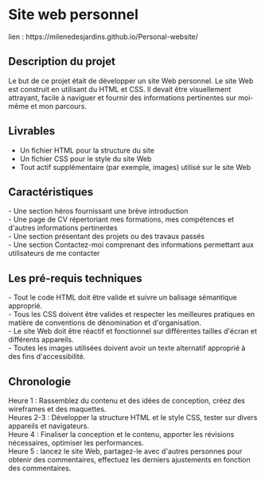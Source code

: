 <h1>Site web personnel</h1>
lien : https://milenedesjardins.github.io/Personal-website/
<h2>Description du projet</h2>

Le but de ce projet était de développer un site Web personnel. Le site Web est construit en utilisant du HTML et CSS. Il devait être visuellement attrayant, facile à naviguer et fournir des informations pertinentes sur moi-même et mon parcours.

<h2>Livrables</h2>

- Un fichier HTML pour la structure du site<br>
- Un fichier CSS pour le style du site Web<br>
- Tout actif supplémentaire (par exemple, images) utilisé sur le site Web<br>
  
<h2>Caractéristiques</h2>
- Une section héros fournissant une brève introduction<br>
- Une page de CV répertoriant mes formations, mes compétences et d'autres informations pertinentes<br>
- Une section présentant des projets ou des travaux passés<br>
- Une section Contactez-moi comprenant des informations permettant aux utilisateurs de me contacter<br>

<h2>Les pré-requis techniques</h2>
- Tout le code HTML doit être valide et suivre un balisage sémantique approprié.<br>
- Tous les CSS doivent être valides et respecter les meilleures pratiques en matière de conventions de dénomination et d'organisation.<br>
- Le site Web doit être réactif et fonctionnel sur différentes tailles d'écran et différents appareils.<br>
- Toutes les images utilisées doivent avoir un texte alternatif approprié à des fins d'accessibilité.<br>
  
<h2>Chronologie</h2>
Heure 1 : Rassemblez du contenu et des idées de conception, créez des wireframes et des maquettes.<br>
Heures 2-3 : Développer la structure HTML et le style CSS, tester sur divers appareils et navigateurs.<br>
Heure 4 : Finaliser la conception et le contenu, apporter les révisions nécessaires, optimiser les performances.<br>
Heure 5 : lancez le site Web, partagez-le avec d'autres personnes pour obtenir des commentaires, effectuez les derniers ajustements en fonction des commentaires.<br>
